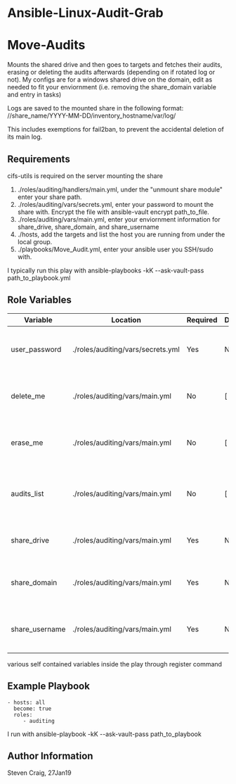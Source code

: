 # Ansible-Linux-Audit-Grab

Move-Audits
=========

Mounts the shared drive and then goes to targets and fetches their audits, erasing or deleting the audits afterwards (depending on if rotated log or not).
My configs are for a windows shared drive on the domain, edit as needed to fit your enviornment (i.e. removing the share_domain variable and entry in tasks)

Logs are saved to the mounted share in the following format: //share_name/YYYY-MM-DD/inventory_hostname/var/log/

This includes exemptions for fail2ban, to prevent the accidental deletion of its main log.

Requirements
------------

cifs-utils is required on the server mounting the share

1. ./roles/auditing/handlers/main.yml, under the "unmount share module" enter your share path.
2. ./roles/auditing/vars/secrets.yml, enter your password to mount the share with. Encrypt the file with ansible-vault encrypt path_to_file.
3. ./roles/auditing/vars/main.yml, enter your enviornment information for share_drive, share_domain, and share_username
4. ./hosts, add the targets and list the host you are running from under the local group.
5. ./playbooks/Move_Audit.yml, enter your ansible user you SSH/sudo with.

I typically run this play with ansible-playbooks -kK --ask-vault-pass path_to_playbook.yml

Role Variables
--------------

| Variable  | Location | Required | Default | Description
| ------------- | ------------- | ------------- | ------------- | ------------- |
| user_password | ./roles/auditing/vars/secrets.yml | Yes  | N/A | password for user that can mount the share |
| delete_me | ./roles/auditing/vars/main.yml | No | [ ] | empty array later used to hold files to be deleted |
| erase_me | ./roles/auditing/vars/main.yml | No | [ ] | empty array later used to hold files to be erased |
| audits_list | ./roles/auditing/vars/main.yml | No | [ ] | empty array later used to hold audits that will be copied |
| share_drive | ./roles/auditing/vars/main.yml | Yes | N/A | contains the path to the shared drive |
| share_domain | ./roles/auditing/vars/main.yml | Yes | N/A | the domain name of where the share resides |
| share_username | ./roles/auditing/vars/main.yml | Yes | N/A | username of the user capable of mounting the share

various self contained variables inside the play through register command


Example Playbook
----------------

    - hosts: all
      become: true
      roles:
         - auditing

I run with ansible-playbook -kK --ask-vault-pass path_to_playbook

Author Information
------------------

Steven Craig, 27Jan19
